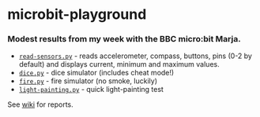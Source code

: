 # microbit-playground

### Modest results from my week with the BBC micro:bit Marja.

* [`read-sensors.py`](http://github.com/realcundo/microbit-playground/blob/master/read-sensors.py) - reads accelerometer, compass, buttons, pins (0-2 by default) and displays current, minimum and maximum values.
* [`dice.py`](http://github.com/realcundo/microbit-playground/blob/master/dice.py) - dice simulator (includes cheat mode!)
* [`fire.py`](http://github.com/realcundo/microbit-playground/blob/master/fire.py) - fire simulator (no smoke, luckily)
* [`light-painting.py`](http://github.com/realcundo/microbit-playground/blob/master/light-painting.py) - quick light-painting test

See [wiki](http://github.com/realcundo/microbit-playground/wiki/Micro:bit-Playground-Wiki) for reports.
